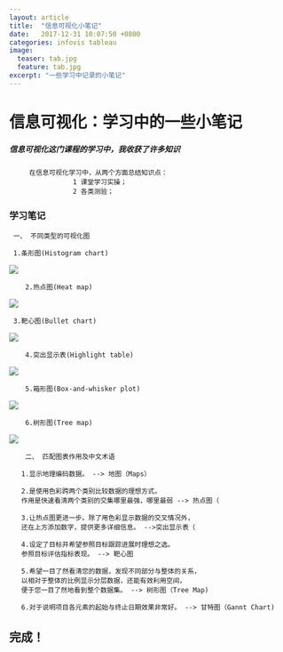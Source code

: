 ```yaml
---
layout: article
title:  "信息可视化小笔记"
date:   2017-12-31 10:07:50 +0800
categories: infovis tableau
image: 
  teaser: tab.jpg
  feature: tab.jpg
excerpt: "一些学习中记录的小笔记"
---
```


# 信息可视化：学习中的一些小笔记

##### 信息可视化这门课程的学习中，我收获了许多知识


         在信息可视化学习中，从两个方面总结知识点：
                    1 课堂学习实操；
                    2 各类测验；

### 学习笔记

     一、 不同类型的可视化图
     
     1.条形图(Histogram chart)

<img src="https://gigiily000.github.io/images/T1.png">

        2.热点图(Heat map)

<img src="https://gigiily000.github.io/images/T2.png">

     3.靶心图(Bullet chart)

<img src="https://gigiily000.github.io/images/T3.png">

        4.突出显示表(Highlight table)

<img src="https://gigiily000.github.io/images/T4.png">

        5.箱形图(Box-and-whisker plot)

<img src="https://gigiily000.github.io/images/T5.png">

        6.树形图(Tree map)

<img src="https://gigiily000.github.io/images/T6.png">

        二、 匹配图表作用及中文术语
       
       1.显示地理编码数据。 --> 地图（Maps）
       
       2.是使用色彩跨两个类别比较数据的理想方式。
       作用是快速看清两个类别的交集哪里最强，哪里最弱 --> 热点图（
       
       3.让热点图更进一步。除了用色彩显示数据的交叉情况外，
       还在上方添加数字，提供更多详细信息。 -->突出显示表（
       
       4.设定了目标并希望参照目标跟踪进展时理想之选。
       参照目标评估指标表现。 --> 靶心图
       
       5.希望一目了然看清您的数据，发现不同部分与整体的关系，
       以相对于整体的比例显示分层数据，还能有效利用空间，
       便于您一目了然地看到整个数据集。 --> 树形图（Tree Map)
       
       6.对于说明项目各元素的起始与终止日期效果非常好。 --> 甘特图（Gannt Chart)

 
 
 

 



## 完成！
